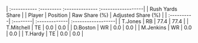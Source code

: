 | :----------- :--------- :-------------- :------------------|
|                      Rush Yards Share                      |
| Player     | Position | Raw Share (%) | Adjusted Share (%) |
| :----------| :--------| :-------------| :------------------|
| T.Jones    | RB       | 77.4          | 77.4               |
| T.Mitchell | TE       | 0.0           | 0.0                |
| D.Boston   | WR       | 0.0           | 0.0                |
| M.Jenkins  | WR       | 0.0           | 0.0                |
| T.Hardy    | TE       | 0.0           | 0.0                |